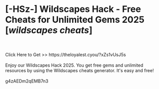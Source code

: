 # [-HSz-] Wildscapes Hack - Free Cheats for Unlimited Gems 2025 [*wildscapes cheats*]
<br>
<br>Click Here to Get >> https://theloyalest.cyou/?xZs1vUsJ5s
<br>
<br>Enjoy our Wildscapes Hack 2025. You get free gems and unlimited resources by using the Wildscapes cheats generator. It's easy and free!
<br>
<br>g4zAEDm2qEMB7n3

